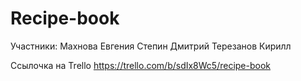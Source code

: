 # Recipe-book
Участники: Махнова Евгения
           Степин Дмитрий
           Терезанов Кирилл
           
Ссылочка на Trello https://trello.com/b/sdIx8Wc5/recipe-book

